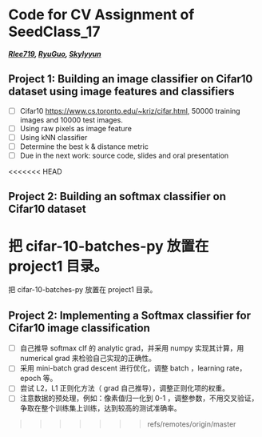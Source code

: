 # Code for CV Assignment of SeedClass_17
***[Rlee719](https://github.com/Rlee719), [RyuGuo](https://github.com/RyuGuo), [Skylyyun](https://github.com/Skylyyun)***
## Project 1: Building an image classifier on Cifar10 dataset using image features and classifiers

- [ ] Cifar10 https://www.cs.toronto.edu/~kriz/cifar.html, 50000 training images and 10000 test images. 
- [ ] Using raw pixels as image feature
- [ ] Using kNN classifier
- [ ] Determine the best k & distance metric
- [ ] Due in the next work: source code, slides and oral presentation

<<<<<<< HEAD
## Project 2: Building an softmax classifier on Cifar10 dataset



把 cifar-10-batches-py 放置在 project1 目录。
=======
把 cifar-10-batches-py 放置在 project1 目录。

## Project 2: Implementing a Softmax classifier for Cifar10 image classification

- [ ] 自己推导 softmax clf 的 analytic grad，并采用 numpy 实现其计算，用 numerical grad 来检验自己实现的正确性。
- [ ] 采用 mini-batch grad descent 进行优化，调整 batch ，learning rate，epoch 等。
- [ ] 尝试 L2，L1 正则化方法（ grad 自己推导），调整正则化项的权重。
- [ ] 注意数据的预处理，例如：像素值归一化到 0-1 ，调整参数，不用交叉验证，争取在整个训练集上训练，达到较高的测试准确率。
>>>>>>> refs/remotes/origin/master
